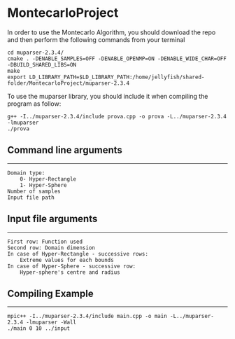 # MontecarloProject

In order to use the Montecarlo Algorithm, you should download the repo and then perform the following commands from your terminal
```
cd muparser-2.3.4/
cmake . -DENABLE_SAMPLES=OFF -DENABLE_OPENMP=ON -DENABLE_WIDE_CHAR=OFF -DBUILD_SHARED_LIBS=ON
make
export LD_LIBRARY_PATH=$LD_LIBRARY_PATH:/home/jellyfish/shared-folder/MontecarloProject/muparser-2.3.4
```

To use the muparser library, you should include it when compiling the program as follow:
```
g++ -I../muparser-2.3.4/include prova.cpp -o prova -L../muparser-2.3.4 -lmuparser
./prova
```

## Command line arguments
---
```
Domain type: 
    0- Hyper-Rectangle
    1- Hyper-Sphere
Number of samples
Input file path
```

## Input file arguments
---
```
First row: Function used
Second row: Domain dimension
In case of Hyper-Rectangle - successive rows:
    Extreme values for each bounds
In case of Hyper-Sphere - successive row:
    Hyper-sphere's centre and radius
```

## Compiling Example
---
```
mpic++ -I../muparser-2.3.4/include main.cpp -o main -L../muparser-2.3.4 -lmuparser -Wall
./main 0 10 ../input 
```